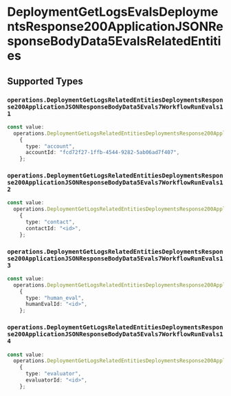 # DeploymentGetLogsEvalsDeploymentsResponse200ApplicationJSONResponseBodyData5EvalsRelatedEntities


## Supported Types

### `operations.DeploymentGetLogsRelatedEntitiesDeploymentsResponse200ApplicationJSONResponseBodyData5Evals7WorkflowRunEvals11`

```typescript
const value:
  operations.DeploymentGetLogsRelatedEntitiesDeploymentsResponse200ApplicationJSONResponseBodyData5Evals7WorkflowRunEvals11 =
    {
      type: "account",
      accountId: "fcd72f27-1ffb-4544-9282-5ab06ad7f407",
    };
```

### `operations.DeploymentGetLogsRelatedEntitiesDeploymentsResponse200ApplicationJSONResponseBodyData5Evals7WorkflowRunEvals12`

```typescript
const value:
  operations.DeploymentGetLogsRelatedEntitiesDeploymentsResponse200ApplicationJSONResponseBodyData5Evals7WorkflowRunEvals12 =
    {
      type: "contact",
      contactId: "<id>",
    };
```

### `operations.DeploymentGetLogsRelatedEntitiesDeploymentsResponse200ApplicationJSONResponseBodyData5Evals7WorkflowRunEvals13`

```typescript
const value:
  operations.DeploymentGetLogsRelatedEntitiesDeploymentsResponse200ApplicationJSONResponseBodyData5Evals7WorkflowRunEvals13 =
    {
      type: "human_eval",
      humanEvalId: "<id>",
    };
```

### `operations.DeploymentGetLogsRelatedEntitiesDeploymentsResponse200ApplicationJSONResponseBodyData5Evals7WorkflowRunEvals14`

```typescript
const value:
  operations.DeploymentGetLogsRelatedEntitiesDeploymentsResponse200ApplicationJSONResponseBodyData5Evals7WorkflowRunEvals14 =
    {
      type: "evaluator",
      evaluatorId: "<id>",
    };
```

